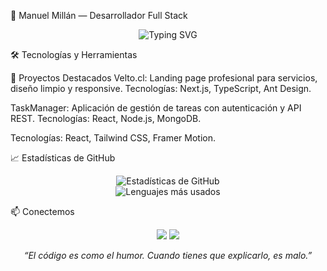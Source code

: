 🧠 Manuel Millán — Desarrollador Full Stack
<p align="center"> <img src="https://readme-typing-svg.herokuapp.com?font=Fira+Code&size=24&duration=3000&pause=1000&color=7AE2CF&center=true&vCenter=true&width=1000&lines=Hola%2C+soy+Manuel+Millán;Desarrollador+Full+Stack;Apasionado+por+la+tecnolog%C3%ADa+y+la+innovaci%C3%B3n" alt="Typing SVG" /> </p>
🛠️ Tecnologías y Herramientas














🚀 Proyectos Destacados
Velto.cl: Landing page profesional para servicios, diseño limpio y responsive.
Tecnologías: Next.js, TypeScript, Ant Design.

TaskManager: Aplicación de gestión de tareas con autenticación y API REST.
Tecnologías: React, Node.js, MongoDB.

Tecnologías: React, Tailwind CSS, Framer Motion.


📈 Estadísticas de GitHub
<p align="center"> <img src="https://github-readme-stats.vercel.app/api?username=ManuelMillan1979&show_icons=true&theme=radical" alt="Estadísticas de GitHub" /> <br/> <img src="https://github-readme-stats.vercel.app/api/top-langs/?username=ManuelMillan1979&layout=compact&theme=radical" alt="Lenguajes más usados" /> </p>
📫 Conectemos
<p align="center"> <a href="https://www.linkedin.com/in/manuelmillan"><img src="https://img.shields.io/badge/LinkedIn-Manuel%20Millán-blue?style=flat-square&logo=linkedin"></a> <a href="mailto:manuel@example.com"><img src="https://img.shields.io/badge/Email-Contact%20Me-green?style=flat-square&logo=gmail"></a> </p>
<p align="center"><i>“El código es como el humor. Cuando tienes que explicarlo, es malo.”</i></p>
